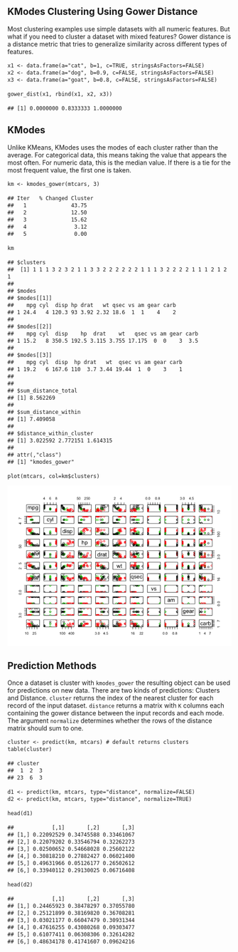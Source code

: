 KModes Clustering Using Gower Distance
--------------------------------------

Most clustering examples use simple datasets with all numeric features.
But what if you need to cluster a dataset with mixed features? Gower
distance is a distance metric that tries to generalize similarity across
different types of features.

    x1 <- data.frame(a="cat", b=1, c=TRUE, stringsAsFactors=FALSE)
    x2 <- data.frame(a="dog", b=0.9, c=FALSE, stringsAsFactors=FALSE)
    x3 <- data.frame(a="goat", b=0.8, c=FALSE, stringsAsFactors=FALSE)

    gower_dist(x1, rbind(x1, x2, x3))

    ## [1] 0.0000000 0.8333333 1.0000000

KModes
------

Unlike KMeans, KModes uses the modes of each cluster rather than the
average. For categorical data, this means taking the value that appears
the most often. For numeric data, this is the median value. If there is
a tie for the most frequent value, the first one is taken.

    km <- kmodes_gower(mtcars, 3)

    ## Iter   % Changed Cluster
    ##   1              43.75
    ##   2              12.50
    ##   3              15.62
    ##   4               3.12
    ##   5               0.00

    km

    ## $clusters
    ##  [1] 1 1 1 3 2 3 2 1 1 3 3 2 2 2 2 2 2 1 1 1 3 2 2 2 2 1 1 1 2 1 2 1
    ## 
    ## $modes
    ## $modes[[1]]
    ##    mpg cyl  disp hp drat   wt qsec vs am gear carb
    ## 1 24.4   4 120.3 93 3.92 2.32 18.6  1  1    4    2
    ## 
    ## $modes[[2]]
    ##    mpg cyl  disp    hp  drat    wt   qsec vs am gear carb
    ## 1 15.2   8 350.5 192.5 3.115 3.755 17.175  0  0    3  3.5
    ## 
    ## $modes[[3]]
    ##    mpg cyl  disp  hp drat   wt  qsec vs am gear carb
    ## 1 19.2   6 167.6 110  3.7 3.44 19.44  1  0    3    1
    ## 
    ## 
    ## $sum_distance_total
    ## [1] 8.562269
    ## 
    ## $sum_distance_within
    ## [1] 7.409058
    ## 
    ## $distance_within_cluster
    ## [1] 3.022592 2.772151 1.614315
    ## 
    ## attr(,"class")
    ## [1] "kmodes_gower"

    plot(mtcars, col=km$clusters)

![](README_files/figure-markdown_strict/unnamed-chunk-3-1.png)

Prediction Methods
------------------

Once a dataset is cluster with `kmodes_gower` the resulting object can
be used for predictions on new data. There are two kinds of predictions:
Clusters and Distance. `cluster` returns the index of the nearest
cluster for each record of the input dataset. `distance` returns a
matrix with `K` columns each containing the gower distance between the
input records and each mode. The argument `normalize` determines whether
the rows of the distance matrix should sum to one.

    cluster <- predict(km, mtcars) # default returns clusters
    table(cluster)

    ## cluster
    ##  1  2  3 
    ## 23  6  3

    d1 <- predict(km, mtcars, type="distance", normalize=FALSE)
    d2 <- predict(km, mtcars, type="distance", normalize=TRUE)

    head(d1)

    ##            [,1]       [,2]       [,3]
    ## [1,] 0.22092529 0.34745588 0.33461067
    ## [2,] 0.22079202 0.33546794 0.32262273
    ## [3,] 0.02500652 0.54668028 0.25602122
    ## [4,] 0.30818210 0.27882427 0.06021400
    ## [5,] 0.49631966 0.05126177 0.26502612
    ## [6,] 0.33940112 0.29130025 0.06716408

    head(d2)

    ##            [,1]       [,2]       [,3]
    ## [1,] 0.24465923 0.38478297 0.37055780
    ## [2,] 0.25121899 0.38169820 0.36708281
    ## [3,] 0.03021177 0.66047479 0.30931344
    ## [4,] 0.47616255 0.43080268 0.09303477
    ## [5,] 0.61077411 0.06308306 0.32614282
    ## [6,] 0.48634178 0.41741607 0.09624216
